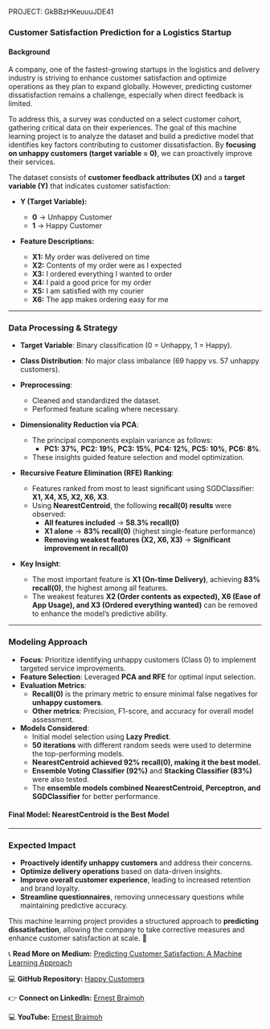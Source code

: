 PROJECT: GkBBzHKeuuuJDE41

### **Customer Satisfaction Prediction for a Logistics Startup**  

#### **Background**  
A company, one of the fastest-growing startups in the logistics and delivery industry is striving to enhance customer satisfaction and optimize operations as they plan to expand globally. However, predicting customer dissatisfaction remains a challenge, especially when direct feedback is limited.  

To address this, a survey was conducted on a select customer cohort, gathering critical data on their experiences. The goal of this machine learning project is to analyze the dataset and build a predictive model that identifies key factors contributing to customer dissatisfaction. By **focusing on unhappy customers (target variable = 0)**, we can proactively improve their services.  

The dataset consists of **customer feedback attributes (X)** and a **target variable (Y)** that indicates customer satisfaction:  
- **Y (Target Variable):**  
  - **0** → Unhappy Customer  
  - **1** → Happy Customer  

- **Feature Descriptions:**  
  - **X1:** My order was delivered on time  
  - **X2:** Contents of my order were as I expected  
  - **X3:** I ordered everything I wanted to order  
  - **X4:** I paid a good price for my order  
  - **X5:** I am satisfied with my courier  
  - **X6:** The app makes ordering easy for me  

---

### **Data Processing & Strategy**  
- **Target Variable**: Binary classification (0 = Unhappy, 1 = Happy).  
- **Class Distribution**: No major class imbalance (69 happy vs. 57 unhappy customers).  
- **Preprocessing**:  
  - Cleaned and standardized the dataset.  
  - Performed feature scaling where necessary.  

- **Dimensionality Reduction via PCA**:  
  - The principal components explain variance as follows:  
    - **PC1: 37%**, **PC2: 19%**, **PC3: 15%**, **PC4: 12%**, **PC5: 10%**, **PC6: 8%**.  
  - These insights guided feature selection and model optimization.  

- **Recursive Feature Elimination (RFE) Ranking**:  
  - Features ranked from most to least significant using SGDClassifier: **X1, X4, X5, X2, X6, X3**.  
  - Using **NearestCentroid**, the following **recall(0) results** were observed:  
    - **All features included** → **58.3% recall(0)**  
    - **X1 alone** → **83% recall(0)** (highest single-feature performance)  
    - **Removing weakest features (X2, X6, X3)** → **Significant improvement in recall(0)**  

- **Key Insight**:  
  - The most important feature is **X1 (On-time Delivery)**, achieving **83% recall(0)**, the highest among all features.  
  - The weakest features **X2 (Order contents as expected), X6 (Ease of App Usage), and X3 (Ordered everything wanted)** can be removed to enhance the model’s predictive ability.  

---

### **Modeling Approach**  
- **Focus**: Prioritize identifying unhappy customers (Class 0) to implement targeted service improvements.  
- **Feature Selection**: Leveraged **PCA and RFE** for optimal input selection.  
- **Evaluation Metrics**:  
  - **Recall(0)** is the primary metric to ensure minimal false negatives for **unhappy customers**.  
  - **Other metrics**: Precision, F1-score, and accuracy for overall model assessment.  
- **Models Considered**:  
  - Initial model selection using **Lazy Predict**.  
  - **50 iterations** with different random seeds were used to determine the top-performing models.  
  - **NearestCentroid achieved 92% recall(0), making it the best model.**  
  - **Ensemble Voting Classifier (92%)** and **Stacking Classifier (83%)** were also tested.  
  - The **ensemble models combined NearestCentroid, Perceptron, and SGDClassifier** for better performance.  

#### **Final Model: NearestCentroid is the Best Model**  

---

### **Expected Impact**  
- **Proactively identify unhappy customers** and address their concerns.  
- **Optimize delivery operations** based on data-driven insights.  
- **Improve overall customer experience**, leading to increased retention and brand loyalty.  
- **Streamline questionnaires**, removing unnecessary questions while maintaining predictive accuracy.  

This machine learning project provides a structured approach to **predicting dissatisfaction**, allowing the company to take corrective measures and enhance customer satisfaction at scale. 🚀  

📞 **Read More on Medium:** [Predicting Customer Satisfaction: A Machine Learning Approach](https://medium.com/@akindream/predicting-customer-satisfaction-a-machine-learning-approach-for-a-growing-logistics-startup-89e6a685717d)  

💻 **GitHub Repository:** [Happy Customers](https://github.com/akindream/Happy-Customers)  

👉 **Connect on LinkedIn:** [Ernest Braimoh](www.linkedin.com/in/ernest-braimoh-29284b141)

💻 **YouTube:** [Ernest Braimoh](https://youtu.be/QGmoQVi82s4)
